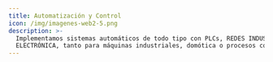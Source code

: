 ```yaml
---
title: Automatización y Control
icon: /img/imagenes-web2-5.png
description: >-
  Implementamos sistemas automáticos de todo tipo con PLCs, REDES INDUSTRIALES ó
  ELECTRÓNICA, tanto para máquinas industriales, domótica o procesos completos.
---
```


